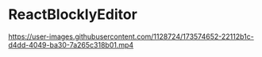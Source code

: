 # ReactBlocklyEditor

https://user-images.githubusercontent.com/1128724/173574652-22112b1c-d4dd-4049-ba30-7a265c318b01.mp4


